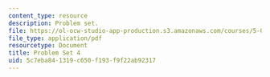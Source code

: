 ```yaml
---
content_type: resource
description: Problem set.
file: https://ol-ocw-studio-app-production.s3.amazonaws.com/courses/5-04-principles-of-inorganic-chemistry-ii-fall-2008/5c7eba841319c650f193f9f22ab92317_5_04_f08_ps4.pdf
file_type: application/pdf
resourcetype: Document
title: Problem Set 4
uid: 5c7eba84-1319-c650-f193-f9f22ab92317
---
```

